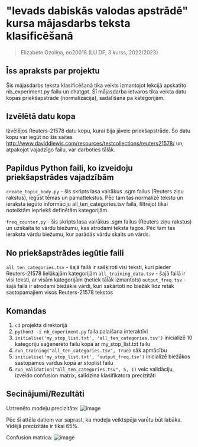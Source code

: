 # "Ievads dabiskās valodas apstrādē" kursa mājasdarbs teksta klasificēšanā
> Elizabete Ozoliņa, eo20018 (LU DF, 3.kurss, 2022/2023)

## Īss apraksts par projektu
Šis mājasdarbs teksta klasificēšanā tika veikts izmantojot lekcijā apskatīto nb_experiment.py failu un chatgpt. 
Šī mājasdarba ietvaros tika veikta datu kopas priekšapstrāde (normalizācija), sadalīšana pa kategorijām.

## Izvēlētā datu kopa
Izvēlējos Reuters-21578 datu kopu, kurai bija jāveic priekšapstrāde. Šo datu kopu var iegūt no šīs saites http://www.daviddlewis.com/resources/testcollections/reuters21578/ un, atpakojot vajadzīgo failu, var darboties tālāk.

## Papildus Python faili, ko izveidoju priekšapstrādes vajadzībām

`create_topic_body.py` - šis skripts lasa vairākus .sgm failus (Reuters ziņu rakstus), iegūst tēmas un pamattekstus. Pēc tam tas normalizē tekstu un ieraksta iegūto informāciju all_ten_categories.tsv failā, filtrējot tikai noteiktām iepriekš definētām kategorijām.

`freq_counter.py` - šis skripts lasa vairākus .sgm failus (Reuters ziņu rakstus) un uzskaita to vārdu biežumu, kas atrodami <BODY> teksta tagos. Pēc tam tas ieraksta vārdu biežumu, kur parādās vārdu skaits un vārds.

## No priekšapstrādes iegūtie faili
`all_ten_categories.tsv` - šajā failā ir sašķiroti visi teksti, kuri pieder Reuters-21578 lielākajām kategorijām
`all_training_data.tsv` - šajā failā ir visi teksti, ar visām kategorijām (netiek tālāk izmantots)
`output_freq.tsv` - šajā failā ir atrodami biežākie vārdi, kuri sakārtoti no biežāk līdz retāk sastopamajiem visos Reuters-21578 tekstos

## Komandas
1) `cd` projekta direktorijā
2) `python3 -i nb_experiment.py` faila palaišana interaktīvi
3) `initialise('my_stop_list.txt', 'all_ten_categories.tsv')` inicializē 10 kategoriju saģenerēto failu kopā ar my_stop_list.txt failu
4) `run_training("all_ten_categories.tsv", True)` sāk apmācību
5) `initialise('my_stop_list.txt', 'output_freq.tsv')` inicializē biežākos sastopamos vārdus kopā ar stoplist failu
6) `run_validation("all_ten_categories.tsv", 5, 1)` veic validāciju, izveido confusion matrix, salīdzina klasifikatora precizitāti

## Secinājumi/Rezultāti

Uztrenēto modeļu precizitāte:
![image](https://github.com/eliozo/text-classification/assets/71934528/6f67aa44-d801-4524-b75f-a9b91a036e6e)

Pēc šī attēla datiem var saprast, ka modeļa veiktspēja varētu būt labāka. Vidējā precizitāte ir tikai 65%.

Confusion matrica: 
![image](https://github.com/eliozo/text-classification/assets/71934528/8214da1a-d376-46b5-9231-bdac158609eb)





